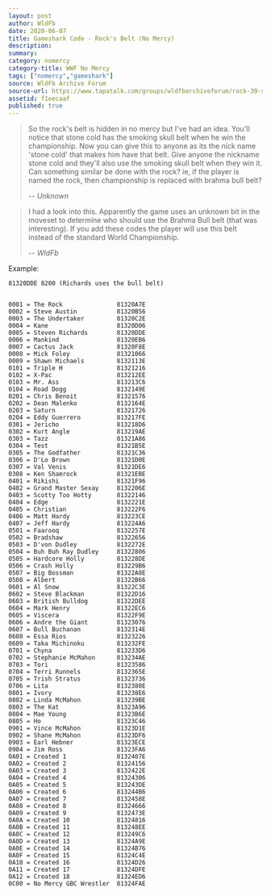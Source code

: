 ```yaml
---
layout: post
author: WldFb
date: 2020-06-07
title: Gameshark Code - Rock's Belt (No Mercy)
description:
summary:
category: nomercy
category-title: WWF No Mercy
tags: ["nomercy","gameshark"]
source: WldFb Archive Forum
source-url: https://www.tapatalk.com/groups/wldfbarchiveforum/rock-39-s-belt-t608.html
assetid: f1eecaaf
published: true
---
```


> So the rock's belt is hidden in no mercy but I've had an idea. You'll notice that stone cold has the smoking skull belt when he win the championship. Now you can give this to anyone as its the nick name 'stone cold' that makes him have that belt. Give anyone the nickname stone cold and they'll also use the smoking skull belt when they win it. Can something similar be done with the rock? ie, if the player is named the rock, then championship is replaced with brahma bull belt?
>
> -- <cite>Unknown</cite>

> I had a look into this. Apparently the game uses an unknown bit in the moveset to determine who should use the Brahma Bull belt (that was interesting). If you add these codes the player will use this belt instead of the standard World Championship.
>
> -- <cite>WldFb</cite>

Example:

    81320DDE 8200 (Richards uses the bull belt)


    0001 = The Rock               81320A7E
    0002 = Steve Austin           81320B56
    0003 = The Undertaker         81320C2E
    0004 = Kane                   81320D06
    0005 = Steven Richards        81320DDE
    0006 = Mankind                81320EB6
    0007 = Cactus Jack            81320F8E
    0008 = Mick Foley             81321066
    0009 = Shawn Michaels         8132113E
    0101 = Triple H               81321216
    0102 = X-Pac                  813212EE
    0103 = Mr. Ass                813213C6
    0104 = Road Dogg              8132149E
    0201 = Chris Benoit           81321576
    0202 = Dean Malenko           8132164E
    0203 = Saturn                 81321726
    0204 = Eddy Guerrero          813217FE
    0301 = Jericho                813218D6
    0302 = Kurt Angle             813219AE
    0303 = Tazz                   81321A86
    0304 = Test                   81321B5E
    0305 = The Godfather          81321C36
    0306 = D'Lo Brown             81321D0E
    0307 = Val Venis              81321DE6
    0308 = Ken Shamrock           81321EBE
    0401 = Rikishi                81321F96
    0402 = Grand Master Sexay     8132206E
    0403 = Scotty Too Hotty       81322146
    0404 = Edge                   8132221E
    0405 = Christian              813222F6
    0406 = Matt Hardy             813223CE
    0407 = Jeff Hardy             813224A6
    0501 = Faarooq                8132257E
    0502 = Bradshaw               81322656
    0503 = D'von Dudley           8132272E
    0504 = Buh Buh Ray Dudley     81322806
    0505 = Hardcore Holly         813228DE
    0506 = Crash Holly            813229B6
    0507 = Big Bossman            81322A8E
    0508 = Albert                 81322B66
    0601 = Al Snow                81322C3E
    0602 = Steve Blackman         81322D16
    0603 = British Bulldog        81322DEE
    0604 = Mark Henry             81322EC6
    0605 = Viscera                81322F9E
    0606 = Andre the Giant        81323076
    0607 = Bull Buchanan          8132314E
    0608 = Essa Rios              81323226
    0609 = Taka Michinoku         813232FE
    0701 = Chyna                  813233D6
    0702 = Stephanie McMahon      813234AE
    0703 = Tori                   81323586
    0704 = Terri Runnels          8132365E
    0705 = Trish Stratus          81323736
    0706 = Lita                   8132380E
    0801 = Ivory                  813238E6
    0802 = Linda McMahon          813239BE
    0803 = The Kat                81323A96
    0804 = Mae Young              81323B6E
    0805 = Ho                     81323C46
    0901 = Vince McMahon          81323D1E
    0902 = Shane McMahon          81323DF6
    0903 = Earl Hebner            81323ECE
    0904 = Jim Ross               81323FA6
    0A01 = Created 1              8132407E
    0A02 = Created 2              81324156
    0A03 = Created 3              8132422E
    0A04 = Created 4              81324306
    0A05 = Created 5              813243DE
    0A06 = Created 6              813244B6
    0A07 = Created 7              8132458E
    0A08 = Created 8              81324666
    0A09 = Created 9              8132473E
    0A0A = Created 10             81324816
    0A0B = Created 11             813248EE
    0A0C = Created 12             813249C6
    0A0D = Created 13             81324A9E
    0A0E = Created 14             81324B76
    0A0F = Created 15             81324C4E
    0A10 = Created 16             81324D26
    0A11 = Created 17             81324DFE
    0A12 = Created 18             81324ED6
    0C00 = No Mercy GBC Wrestler  81324FAE
